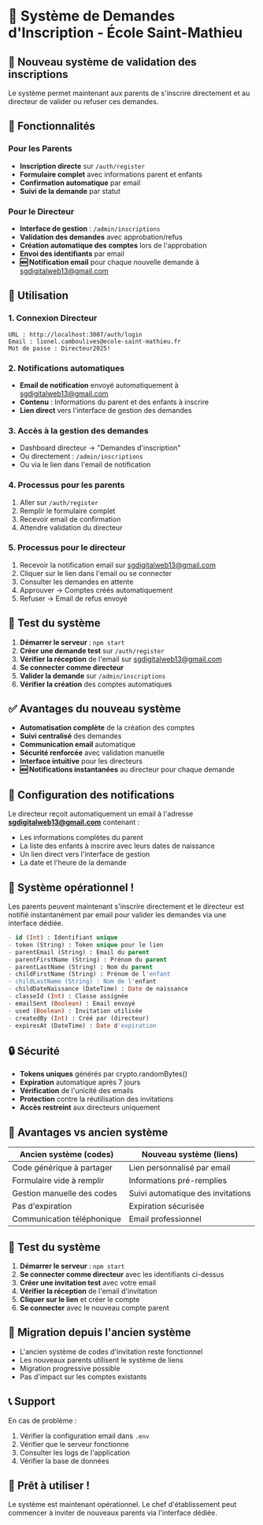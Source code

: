 # 📧 Système de Demandes d'Inscription - École Saint-Mathieu

## 🎯 Nouveau système de validation des inscriptions

Le système permet maintenant aux parents de s'inscrire directement et au directeur de valider ou refuser ces demandes.

## 🚀 Fonctionnalités

### Pour les Parents
- **Inscription directe** sur `/auth/register`
- **Formulaire complet** avec informations parent et enfants
- **Confirmation automatique** par email
- **Suivi de la demande** par statut

### Pour le Directeur
- **Interface de gestion** : `/admin/inscriptions`
- **Validation des demandes** avec approbation/refus
- **Création automatique des comptes** lors de l'approbation
- **Envoi des identifiants** par email
- **🆕 Notification email** pour chaque nouvelle demande à sgdigitalweb13@gmail.com

## 🔧 Utilisation

### 1. Connexion Directeur
```
URL : http://localhost:3007/auth/login
Email : lionel.camboulives@ecole-saint-mathieu.fr
Mot de passe : Directeur2025!
```

### 2. Notifications automatiques
- **Email de notification** envoyé automatiquement à sgdigitalweb13@gmail.com
- **Contenu** : Informations du parent et des enfants à inscrire
- **Lien direct** vers l'interface de gestion des demandes

### 3. Accès à la gestion des demandes
- Dashboard directeur → "Demandes d'inscription"
- Ou directement : `/admin/inscriptions`
- Ou via le lien dans l'email de notification

### 4. Processus pour les parents
1. Aller sur `/auth/register`
2. Remplir le formulaire complet
3. Recevoir email de confirmation
4. Attendre validation du directeur

### 5. Processus pour le directeur
1. Recevoir la notification email sur sgdigitalweb13@gmail.com
2. Cliquer sur le lien dans l'email ou se connecter
3. Consulter les demandes en attente
4. Approuver → Comptes créés automatiquement
5. Refuser → Email de refus envoyé

## 🧪 Test du système

1. **Démarrer le serveur** : `npm start`
2. **Créer une demande test** sur `/auth/register`
3. **Vérifier la réception** de l'email sur sgdigitalweb13@gmail.com
4. **Se connecter comme directeur** 
5. **Valider la demande** sur `/admin/inscriptions`
6. **Vérifier la création** des comptes automatiques

## ✅ Avantages du nouveau système

- **Automatisation complète** de la création des comptes
- **Suivi centralisé** des demandes
- **Communication email** automatique
- **Sécurité renforcée** avec validation manuelle
- **Interface intuitive** pour les directeurs
- **🆕 Notifications instantanées** au directeur pour chaque demande

## 📧 Configuration des notifications

Le directeur reçoit automatiquement un email à l'adresse **sgdigitalweb13@gmail.com** contenant :
- Les informations complètes du parent
- La liste des enfants à inscrire avec leurs dates de naissance
- Un lien direct vers l'interface de gestion
- La date et l'heure de la demande

## 🎉 Système opérationnel !

Les parents peuvent maintenant s'inscrire directement et le directeur est notifié instantanément par email pour valider les demandes via une interface dédiée.
```sql
- id (Int) : Identifiant unique
- token (String) : Token unique pour le lien
- parentEmail (String) : Email du parent
- parentFirstName (String) : Prénom du parent
- parentLastName (String) : Nom du parent
- childFirstName (String) : Prénom de l'enfant
- childLastName (String) : Nom de l'enfant
- childDateNaissance (DateTime) : Date de naissance
- classeId (Int) : Classe assignée
- emailSent (Boolean) : Email envoyé
- used (Boolean) : Invitation utilisée
- createdBy (Int) : Créé par (directeur)
- expiresAt (DateTime) : Date d'expiration
```

## 🔒 Sécurité

- **Tokens uniques** générés par crypto.randomBytes()
- **Expiration** automatique après 7 jours
- **Vérification** de l'unicité des emails
- **Protection** contre la réutilisation des invitations
- **Accès restreint** aux directeurs uniquement

## 🎯 Avantages vs ancien système

| Ancien système (codes) | Nouveau système (liens) |
|------------------------|--------------------------|
| Code générique à partager | Lien personnalisé par email |
| Formulaire vide à remplir | Informations pré-remplies |
| Gestion manuelle des codes | Suivi automatique des invitations |
| Pas d'expiration | Expiration sécurisée |
| Communication téléphonique | Email professionnel |

## 🧪 Test du système

1. **Démarrer le serveur** : `npm start`
2. **Se connecter comme directeur** avec les identifiants ci-dessus
3. **Créer une invitation test** avec votre email
4. **Vérifier la réception** de l'email d'invitation
5. **Cliquer sur le lien** et créer le compte
6. **Se connecter** avec le nouveau compte parent

## 🔄 Migration depuis l'ancien système

- L'ancien système de codes d'invitation reste fonctionnel
- Les nouveaux parents utilisent le système de liens
- Migration progressive possible
- Pas d'impact sur les comptes existants

## 📞 Support

En cas de problème :
1. Vérifier la configuration email dans `.env`
2. Vérifier que le serveur fonctionne
3. Consulter les logs de l'application
4. Vérifier la base de données

## 🎉 Prêt à utiliser !

Le système est maintenant opérationnel. Le chef d'établissement peut commencer à inviter de nouveaux parents via l'interface dédiée.
